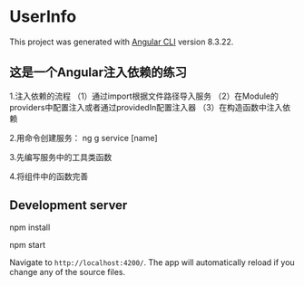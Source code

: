# UserInfo

This project was generated with [Angular CLI](https://github.com/angular/angular-cli) version 8.3.22.


## 这是一个Angular注入依赖的练习

  1.注入依赖的流程
    （1）通过import根据文件路径导入服务
    （2）在Module的providers中配置注入或者通过providedIn配置注入器
    （3）在构造函数中注入依赖

  2.用命令创建服务： ng g service [name]
  
  3.先编写服务中的工具类函数

  4.将组件中的函数完善

## Development server

npm install

npm start

Navigate to `http://localhost:4200/`. The app will automatically reload if you change any of the source files.
